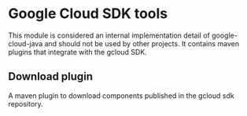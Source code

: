 # Google Cloud SDK tools

This module is considered an internal implementation detail of
google-cloud-java and should not be used by other projects. It contains
maven plugins that integrate with the gcloud SDK.

## Download plugin

A maven plugin to download components published in the gcloud sdk repository.
